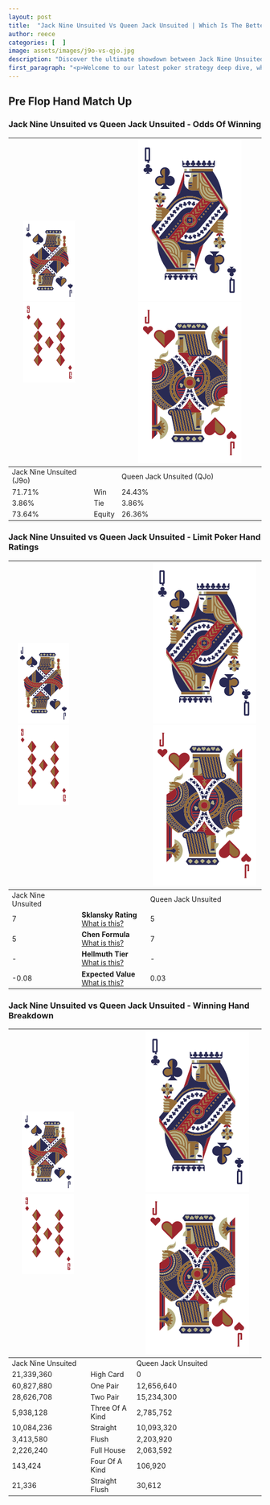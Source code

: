 ```yaml
---
layout: post
title:  "Jack Nine Unsuited Vs Queen Jack Unsuited | Which Is The Better Hand In Poker? A Complete Guide"
author: reece
categories: [  ]
image: assets/images/j9o-vs-qjo.jpg
description: "Discover the ultimate showdown between Jack Nine Unsuited and Queen Jack Unsuited in poker! Uncover the odds, strategies, and scenarios where one hand triumphs over the other. Get ready to up your poker game with this thrilling analysis."
first_paragraph: "<p>Welcome to our latest poker strategy deep dive, where we're pitting two distinct hands against each other in a high-stakes showdown: Jack Nine Unsuited vs Queen Jack Unsuited.</p><p>In the dynamic world of poker, every decision counts, and knowing which hand holds the upper hand is key to your success at the table.</p><p>In this article, we'll dissect these two hands, explore the scenarios where one dominates the other, and equip you with the knowledge to make strategic choices that can tip the odds in your favor.</p><p>Get ready to unravel the intriguing dynamics of these poker hands and elevate your game to new heights.</p>"
---
```




[comment]: # (sp0)

## Pre Flop Hand Match Up

<div class="table hand-ratings" markdown="1"> 



### Jack Nine Unsuited vs Queen Jack Unsuited - Odds Of Winning


    
| ![image info](assets/images/hand1/J.png) ![image info](assets/images/hand1/9o.png) |  | ![image info](assets/images/hand2/Q.png) ![image info](assets/images/hand2/Jo.png) |
| -------- | -------- | -------- |
| Jack Nine Unsuited (J9o) |  | Queen Jack Unsuited (QJo) |
| 71.71% | Win | 24.43% |
| 3.86% | Tie | 3.86% |
| 73.64% | Equity | 26.36% |




[comment]: # (sp1)



### Jack Nine Unsuited vs Queen Jack Unsuited - Limit Poker Hand Ratings


    
| ![image info](assets/images/hand1/J.png) ![image info](assets/images/hand1/9o.png) |  | ![image info](assets/images/hand2/Q.png) ![image info](assets/images/hand2/Jo.png) |
| -------- | -------- | -------- |
| Jack Nine Unsuited |  | Queen Jack Unsuited |
| 7 | **Sklansky Rating** [What is this?](/sklansky-rating-explained) | 5 |
| 5 | **Chen Formula** [What is this?](/chen-formula-explained) | 7 |
| - | **Hellmuth Tier** [What is this?](/Hellmuth-tier-explained) | - |
| -0.08 | **Expected Value** [What is this?](/expected-value-explained) | 0.03 |




[comment]: # (sp2)



### Jack Nine Unsuited vs Queen Jack Unsuited - Winning Hand Breakdown


    
| ![image info](assets/images/hand1/J.png) ![image info](assets/images/hand1/9o.png) |  | ![image info](assets/images/hand2/Q.png) ![image info](assets/images/hand2/Jo.png) |
| -------- | -------- | -------- |
| Jack Nine Unsuited |  | Queen Jack Unsuited |
| 21,339,360 | High Card | 0 |
| 60,827,880 | One Pair | 12,656,640 |
| 28,626,708 | Two Pair | 15,234,300 |
| 5,938,128 | Three Of A Kind | 2,785,752 |
| 10,084,236 | Straight | 10,093,320 |
| 3,413,580 | Flush | 2,203,920 |
| 2,226,240 | Full House | 2,063,592 |
| 143,424 | Four Of A Kind | 106,920 |
| 21,336 | Straight Flush | 30,612 |




[comment]: # (sp3)



</div>

[comment]: # (sp4)



[comment]: # (sp5)

